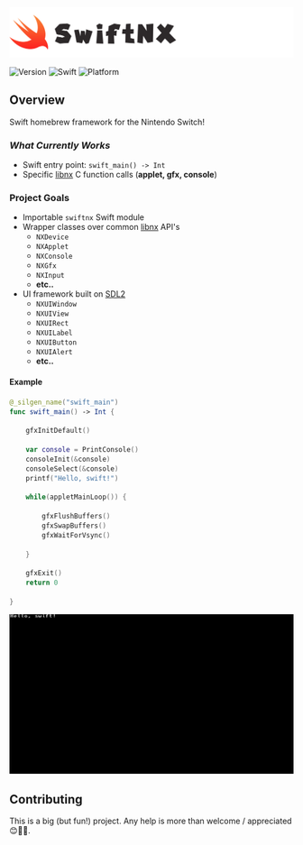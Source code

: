 ![SwiftNX](assets/logo.jpg)

![Version](https://img.shields.io/badge/Version-WIP-blue.svg?style=for-the-badge)
![Swift](https://img.shields.io/badge/Swift-4-orange.svg?style=for-the-badge)
![Platform](https://img.shields.io/badge/Platform-NX-red.svg?style=for-the-badge)

## Overview
Swift homebrew framework for the Nintendo Switch!

### *What Currently Works*
- Swift entry point: `swift_main() -> Int`
- Specific [libnx](https://github.com/switchbrew/libnx) C function calls (**applet, gfx, console**)

### Project Goals
- Importable `swiftnx` Swift module
- Wrapper classes over common [libnx](https://github.com/switchbrew/libnx) API's
    - `NXDevice`
    - `NXApplet`
    - `NXConsole`
    - `NXGfx`
    - `NXInput`
    - **etc..**
- UI framework built on [SDL2](https://www.libsdl.org/index.php)
    - `NXUIWindow`
    - `NXUIView`
    - `NXUIRect`
    - `NXUILabel`
    - `NXUIButton`
    - `NXUIAlert`
    - **etc..**

#### Example

```swift
@_silgen_name("swift_main")
func swift_main() -> Int {

    gfxInitDefault()

    var console = PrintConsole()
    consoleInit(&console)
    consoleSelect(&console)
    printf("Hello, swift!")

    while(appletMainLoop()) {

        gfxFlushBuffers()
        gfxSwapBuffers()
        gfxWaitForVsync()

    }

    gfxExit()
    return 0

}
```
![Example](assets/example.jpg)

## Contributing
This is a big (but fun!) project. Any help is more than welcome / appreciated 😊🤘🏻.
